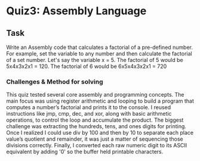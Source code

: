# Quiz3: Assembly Language 

## Task
Write an Assembly code that calculates a factorial of a pre-defined number. 
For example, set the variable to any number and then calculate the factorial of a set 
number. Let's say the variable x = 5. The factorial of 5 would be 5x4x3x2x1 = 120. 
The factorial of 6 would be 6x5x4x3x2x1 = 720


### Challenges & Method for solving
This quiz tested several core assembly and programming concepts. The main focus was using 
register arithmetic and looping to build a program that computes a number’s factorial and 
prints it to the console. I reused instructions like jmp, cmp, dec, and xor, along with 
basic arithmetic operations, to control the loop and accumulate the product. The biggest 
challenge was extracting the hundreds, tens, and ones digits for printing. Once I realized 
I could use div by 100 and then by 10 to separate each place value’s quotient and remainder,
it was just a matter of sequencing those divisions correctly. Finally, I converted each 
raw numeric digit to its ASCII equivalent by adding '0' so the buffer held printable 
characters.
